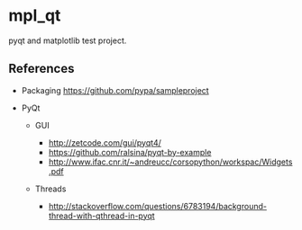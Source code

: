 mpl_qt
======

pyqt and matplotlib test project.

References
----------
* Packaging https://github.com/pypa/sampleproject
* PyQt

  * GUI

    * http://zetcode.com/gui/pyqt4/
    * https://github.com/ralsina/pyqt-by-example
    * http://www.ifac.cnr.it/~andreucc/corsopython/workspac/Widgets.pdf

  * Threads

    * http://stackoverflow.com/questions/6783194/background-thread-with-qthread-in-pyqt
